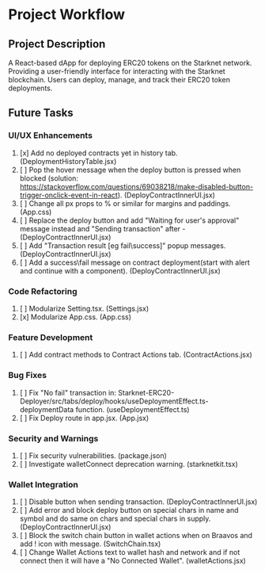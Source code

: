 # Project Workflow

## Project Description
A React-based dApp for deploying ERC20 tokens on the Starknet network.
Providing a user-friendly interface for interacting with the Starknet blockchain.
Users can deploy, manage, and track their ERC20 token deployments.

## Future Tasks

### UI/UX Enhancements
1. [x] Add no deployed contracts yet in history tab. (DeploymentHistoryTable.jsx)
2. [ ] Pop the hover message when the deploy button is pressed when blocked (solution: https://stackoverflow.com/questions/69038218/make-disabled-button-trigger-onclick-event-in-react). (DeployContractInnerUI.jsx)
3. [ ] Change all px props to % or similar for margins and paddings. (App.css)
4. [ ] Replace the deploy button and add "Waiting for user's approval" message instead and "Sending transaction" after - (DeployContractInnerUI.jsx)
5. [ ] Add "Transaction result [eg fail\success]" popup messages. (DeployContractInnerUI.jsx)
6. [ ] Add a success\fail message on contract deployment(start with alert and continue with a component). (DeployContractInnerUI.jsx)

### Code Refactoring
1. [ ] Modularize Setting.tsx. (Settings.jsx)
2. [x] Modularize App.css. (App.css)

### Feature Development
1. [ ] Add contract methods to Contract Actions tab. (ContractActions.jsx)


### Bug Fixes
1. [ ] Fix "No fail" transaction in: Starknet-ERC20-Deployer/src/tabs/deploy/hooks/useDeploymentEffect.ts-deploymentData function. (useDeploymentEffect.ts)
2. [ ] Fix Deploy route in app.jsx. (App.jsx)

### Security and Warnings
1. [ ] Fix security vulnerabilities. (package.json)
2. [ ] Investigate walletConnect deprecation warning. (starknetkit.tsx)

### Wallet Integration
1. [ ] Disable button when sending transaction. (DeployContractInnerUI.jsx)
2. [ ] Add error and block deploy button on special chars in name and symbol and do same on chars and special chars in supply. (DeployContractInnerUI.jsx)
3. [ ] Block the switch chain button in wallet actions when on Braavos and add ! icon with message. (SwitchChain.tsx)
4. [ ] Change Wallet Actions text to wallet hash and network and if not connect then it will have a "No Connected Wallet". (walletActions.jsx)
